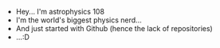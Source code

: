 - Hey... I'm astrophysics 108
- I'm the world's biggest physics nerd...
- And just started with Github (hence the lack of repositories)
- ...:D

